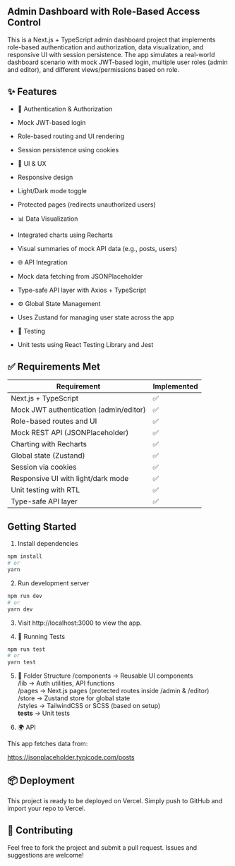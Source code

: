 ## Admin Dashboard with Role-Based Access Control


This is a Next.js + TypeScript admin dashboard project that implements role-based authentication and authorization, data visualization, and responsive UI with session persistence. The app simulates a real-world dashboard scenario with mock JWT-based login, multiple user roles (admin and editor), and different views/permissions based on role.

## ✨ Features

- 🔐 Authentication & Authorization

- Mock JWT-based login

- Role-based routing and UI rendering

- Session persistence using cookies

- 🎨 UI & UX

- Responsive design

- Light/Dark mode toggle

- Protected pages (redirects unauthorized users)

- 📊 Data Visualization

- Integrated charts using Recharts

- Visual summaries of mock API data (e.g., posts, users)

- 🌐 API Integration

- Mock data fetching from JSONPlaceholder

- Type-safe API layer with Axios + TypeScript

- ⚙️ Global State Management

- Uses Zustand for managing user state across the app

- 🧪 Testing

- Unit tests using React Testing Library and Jest

## ✅ Requirements Met

| Requirement                            | Implemented |
| -------------------------------------- | ----------- |
| Next.js + TypeScript                   | ✅           |
| Mock JWT authentication (admin/editor) | ✅           |
| Role-based routes and UI               | ✅           |
| Mock REST API (JSONPlaceholder)        | ✅           |
| Charting with Recharts                 | ✅           |
| Global state (Zustand)                 | ✅           |
| Session via cookies                    | ✅           |
| Responsive UI with light/dark mode     | ✅           |
| Unit testing with RTL                  | ✅           |
| Type-safe API layer                    | ✅           |


## Getting Started
1. Install dependencies

```bash
npm install
# or
yarn

```

2. Run development server

```bash
npm run dev
# or
yarn dev

```

3. Visit http://localhost:3000 to view the app.

4. 🧪 Running Tests

```bash
npm run test
# or
yarn test

```
5. 📂 Folder Structure
/components        → Reusable UI components  
/lib               → Auth utilities, API functions  
/pages             → Next.js pages (protected routes inside /admin & /editor)  
/store             → Zustand store for global state  
/styles            → TailwindCSS or SCSS (based on setup)  
__tests__             → Unit tests 

6. 🌍 API

This app fetches data from:

https://jsonplaceholder.typicode.com/posts

## 📦 Deployment
This project is ready to be deployed on Vercel. Simply push to GitHub and import your repo to Vercel.

## 🙌 Contributing
Feel free to fork the project and submit a pull request. Issues and suggestions are welcome!